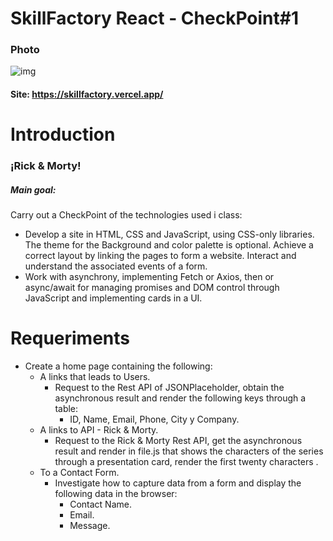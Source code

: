 # SkillFactory React - CheckPoint#1

### Photo
![img](https://i.ibb.co/FDfzLYk/Captura-de-pantalla-91.png)
#### Site: https://skillfactory.vercel.app/
# Introduction
### ¡Rick & Morty!

##### Main goal: 
Carry out a CheckPoint of the technologies used i class:
- Develop a site in HTML, CSS and JavaScript, using CSS-only libraries. The theme for the Background and color palette is optional. Achieve a correct layout by linking the pages to form a website. Interact and understand the associated events of a form.
- Work with asynchrony, implementing Fetch or Axios, then or async/await for managing promises and DOM control through JavaScript and implementing cards in a UI.
# Requeriments
- Create a home page containing the following:
    - A links that leads to Users.
        - Request to the Rest API of JSONPlaceholder, obtain the asynchronous result and render the following keys through a table:
            - ID, Name, Email, Phone, City y Company.
    - A links to API - Rick & Morty.
        - Request to the Rick & Morty Rest API, get the asynchronous result and render in file.js that shows the characters of the series through a presentation card, render the first twenty characters .
    - To a Contact Form.
        - Investigate how to capture data from a form and display the following data in the browser:
            - Contact Name.
            - Email.
            - Message.